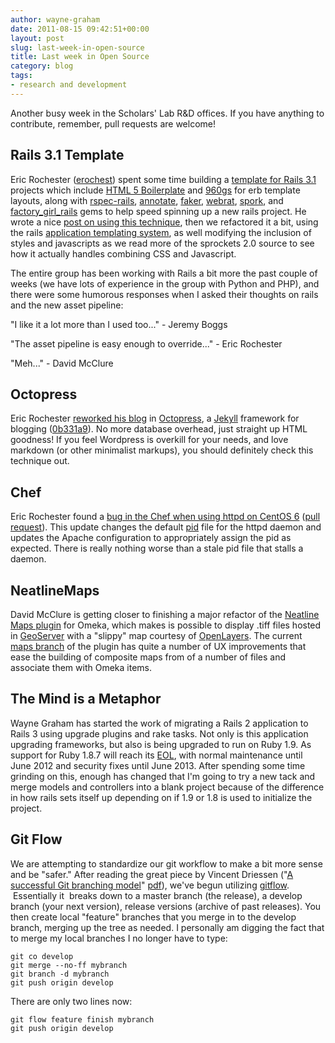 ```yaml
---
author: wayne-graham
date: 2011-08-15 09:42:51+00:00
layout: post
slug: last-week-in-open-source
title: Last week in Open Source
category: blog
tags:
- research and development
---
```


Another busy week in the Scholars' Lab R&D offices. If you have anything to contribute, remember, pull requests are welcome!


## Rails 3.1 Template


Eric Rochester ([erochest](https://github.com/erochest)) spent some time building a [template for Rails 3.1](https://github.com/scholarslab/rails31-template) projects which include [HTML 5 Boilerplate](http://html5boilerplate.com/) and [960gs](http://960.gs/) for erb template layouts, along with [rspec-rails](https://rubygems.org/gems/rspec-rails), [annotate](https://rubygems.org/gems/annotate), [faker](https://rubygems.org/gems/faker), [webrat](https://rubygems.org/gems/webrat), [spork](https://rubygems.org/gems/spork), and [factory_girl_rails](https://rubygems.org/gems/factory_girl_rails) gems to help speed spinning up a new rails project. He wrote a nice [post on using this technique](https://scholarslab.org/slab-code/web-development-template-rails-3-1-html-5-boilerplate-960-gs/), then we refactored it a bit, using the rails [application templating system](http://guides.rubyonrails.org/generators.html#application-templates), as well modifying the inclusion of styles and javascripts as we read more of the sprockets 2.0 source to see how it actually handles combining CSS and Javascript.

The entire group has been working with Rails a bit more the past couple of weeks (we have lots of experience in the group with Python and PHP), and there were some humorous responses when I asked their thoughts on rails and the new asset pipeline:

"I like it a lot more than I used too..." - Jeremy Boggs

"The asset pipeline is easy enough to override..." - Eric Rochester

"Meh..." - David McClure


## Octopress


Eric Rochester [reworked his blog](http://www.ericrochester.com/) in [Octopress](http://octopress.org/), a [Jekyll](http://github.com/mojombo/jekyll) framework for blogging ([0b331a9](https://github.com/erochest/erochest.github.com)). No more database overhead, just straight up HTML goodness! If you feel Wordpress is overkill for your needs, and love markdown (or other minimalist markups), you should definitely check this technique out.


## Chef


Eric Rochester found a [bug in the Chef when using httpd on CentOS 6](http://tickets.opscode.com/browse/COOK-665) ([pull request](https://github.com/opscode/cookbooks/pull/178)). This update changes the default [pid](http://en.wikipedia.org/wiki/Process_identifier) file for the httpd daemon and updates the Apache configuration to appropriately assign the pid as expected. There is really nothing worse than a stale pid file that stalls a daemon.


## NeatlineMaps


David McClure is getting closer to finishing a major refactor of the [Neatline Maps plugin](https://github.com/scholarslab/NeatlineMaps) for Omeka, which makes is possible to display .tiff files hosted in [GeoServer](http://geoserver.org/display/GEOS/Welcome) with a "slippy" map courtesy of [OpenLayers](http://www.openlayers.org). The current [maps branch](https://github.com/scholarslab/NeatlineMaps/tree/maps) of the plugin has quite a number of UX improvements that ease the building of composite maps from of a number of files and associate them with Omeka items.


## The Mind is a Metaphor


Wayne Graham has started the work of migrating a Rails 2 application to Rails 3 using upgrade plugins and rake tasks. Not only is this application upgrading frameworks, but also is being upgraded to run on Ruby 1.9. As support for Ruby 1.8.7 will reach its [EOL](http://redmine.ruby-lang.org/issues/4996), with normal maintenance until June 2012 and security fixes until June 2013. After spending some time grinding on this, enough has changed that I'm going to try a new tack and merge models and controllers into a blank project because of the difference in how rails sets itself up depending on if 1.9 or 1.8 is used to initialize the project.


## Git Flow


We are attempting to standardize our git workflow to make a bit more sense and be "safer." After reading the great piece by Vincent Driessen ("[A successful Git branching model](http://nvie.com/posts/a-successful-git-branching-model/)" [pdf](http://github.com/downloads/nvie/gitflow/Git-branching-model.pdf)), we've begun utilizing [gitflow](https://github.com/nvie/gitflow).  Essentially it  breaks down to a master branch (the release), a develop branch (your next version), release versions (archive of past releases). You then create local "feature" branches that you merge in to the develop branch, merging up the tree as needed. I personally am digging the fact that to merge my local branches I no longer have to type:

```
git co develop
git merge --no-ff mybranch
git branch -d mybranch
git push origin develop
```

There are only two lines now:

```
git flow feature finish mybranch
git push origin develop
```
